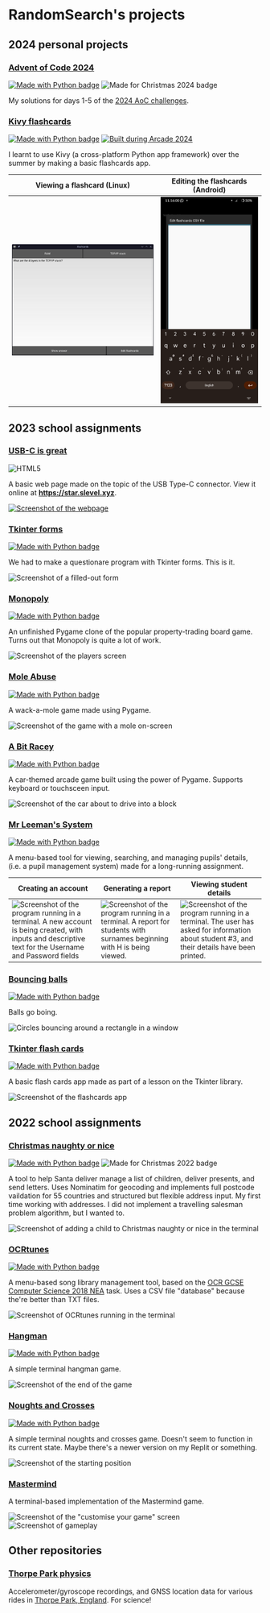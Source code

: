 # RandomSearch's projects

<!-- 
Badges I have used here:
https://naereen.github.io/badges/ 
https://github.com/Ileriayo/markdown-badges
-->

## 2024 personal projects

### [Advent of Code 2024](https://github.com/RandomSearch18/aoc-2024)

[![Made with Python badge](https://img.shields.io/badge/Made%20with-Python-1f425f.svg)](https://www.python.org/) ![Made for Christmas 2024 badge](https://img.shields.io/badge/Made_for-%F0%9F%8E%84_Christmas_2024-0A2F00)

My solutions for days 1-5 of the [2024 AoC challenges](https://adventofcode.com/2024/).

### [Kivy flashcards](https://github.com/RandomSearch18/kivy-flash-cards)

[![Made with Python badge](https://img.shields.io/badge/Made%20with-Python-1f425f.svg)](https://www.python.org/) [![Built during Arcade 2024](https://badges.api.lorebooks.wiki/badges/hackclub/arcade)](https://hackclub.com/arcade)

I learnt to use Kivy (a cross-platform Python app framework) over the summer by making a basic flashcards app.

| Viewing a flashcard (Linux) | Editing the flashcards (Android) |
| -- | -- |
| ![The flashcards program running on desktop Linux, showing the question part of a flashcard](https://github.com/RandomSearch18/kivy-flash-cards/blob/master/assets/desktop/question.png) | ![The flashcards program running on Android, with a popup for editing the flashcards data and an on-screen keyboard](https://github.com/RandomSearch18/kivy-flash-cards/blob/master/assets/android/editor.png?raw=true) |

## 2023 school assignments

### [USB-C is great](https://github.com/RandomSearch18/basic-webpage)

![HTML5](https://img.shields.io/badge/html5-%23E34F26.svg?style=for-the-badge&logo=html5&logoColor=white)

A basic web page made on the topic of the USB Type-C connector. View it online at **<https://star.slevel.xyz>**.

[![Screenshot of the webpage](https://github.com/user-attachments/assets/caa02a60-7eec-4ba3-b0fa-afdc96cfb45e)](https://star.slevel.xyz/)

### [Tkinter forms](https://github.com/RandomSearch18/tkinter-forms)

[![Made with Python badge](https://img.shields.io/badge/Made%20with-Python-1f425f.svg)](https://www.python.org/)

We had to make a questionare program with Tkinter forms. This is it.

![Screenshot of a filled-out form](https://github.com/user-attachments/assets/d4ee8363-0173-4d93-a82b-5de7cab142ac)

### [Monopoly](https://github.com/RandomSearch18/monopoly)

[![Made with Python badge](https://img.shields.io/badge/Made%20with-Python-1f425f.svg)](https://www.python.org/)

An unfinished Pygame clone of the popular property-trading board game. Turns out that Monopoly is quite a lot of work.

![Screenshot of the players screen](https://github.com/user-attachments/assets/c793d698-bb59-415e-b517-670e163e98f4)

### [Mole Abuse](https://github.com/RandomSearch18/mole-abuse/tree/v0.1.0)

[![Made with Python badge](https://img.shields.io/badge/Made%20with-Python-1f425f.svg)](https://www.python.org/)

A wack-a-mole game made using Pygame.

![Screenshot of the game with a mole on-screen](https://github.com/user-attachments/assets/59fe1106-6d96-4533-9963-c9a927e3b728)

### [A Bit Racey](https://github.com/RandomSearch18/a-bit-racey)

[![Made with Python badge](https://img.shields.io/badge/Made%20with-Python-1f425f.svg)](https://www.python.org/)

A car-themed arcade game built using the power of Pygame. Supports keyboard or touchsceen input.

![Screenshot of the car about to drive into a block](https://github.com/user-attachments/assets/b5909204-c17c-4982-ba9e-28f122f2eb81)

### [Mr Leeman's System](https://github.com/RandomSearch18/pupil-management-system)

[![Made with Python badge](https://img.shields.io/badge/Made%20with-Python-1f425f.svg)](https://www.python.org/)

A menu-based tool for viewing, searching, and managing pupils' details, (i.e. a pupil management system) made for a long-running assignment.

| Creating an account | Generating a report | Viewing student details |
| -- | -- | -- |
| ![Screenshot of the program running in a terminal. A new account is being created, with inputs and descriptive text for the Username and Password fields](https://github.com/RandomSearch18/pupil-management-system/assets/101704343/3e8c29a3-7515-4798-9e0c-615c4cf28290) | ![Screenshot of the program running in a terminal. A report for students with surnames beginning with H is being viewed.](https://github.com/RandomSearch18/pupil-management-system/assets/101704343/c60e9ef7-84c2-4f16-b80c-3d87f90d6404) | ![Screenshot of the program running in a terminal. The user has asked for information about student #3, and their details have been printed.](https://github.com/RandomSearch18/pupil-management-system/assets/101704343/df6805ed-efc8-478a-b88e-cbcf7ecd5b56)

### [Bouncing balls](https://github.com/RandomSearch18/tkinter-canvases)

[![Made with Python badge](https://img.shields.io/badge/Made%20with-Python-1f425f.svg)](https://www.python.org/)

Balls go boing.

![Circles bouncing around a rectangle in a window](https://github.com/user-attachments/assets/9d792a3a-885e-4dcc-b52c-4a3ebb6322c7)

### [Tkinter flash cards](https://github.com/RandomSearch18/Tkinter-flash-cards)

[![Made with Python badge](https://img.shields.io/badge/Made%20with-Python-1f425f.svg)](https://www.python.org/)

A basic flash cards app made as part of a lesson on the Tkinter library.

![Screenshot of the flashcards app](https://github.com/user-attachments/assets/c43cad93-39c6-4de4-a0d6-a385e4d75fb8)

## 2022 school assignments

### [Christmas naughty or nice](https://github.com/RandomSearch18/naughty-or-nice)
[![Made with Python badge](https://img.shields.io/badge/Made%20with-Python-1f425f.svg)](https://www.python.org/) ![Made for Christmas 2022 badge](https://img.shields.io/badge/Made_for-%F0%9F%8E%84_Christmas_2022-0A2F00)

A tool to help Santa deliver manage a list of children, deliver presents, and send letters. Uses Nominatim for geocoding and implements full postcode vaildation for 55 countries and structured but flexible address input. My first time working with addresses. I did not implement a travelling salesman problem algorithm, but I wanted to.

![Screenshot of adding a child to Christmas naughty or nice in the terminal](https://github.com/user-attachments/assets/2e9dae05-21cc-4e94-aa00-c5888ab80f83)

### [OCRtunes](https://github.com/RandomSearch18/OCRtunes)
[![Made with Python badge](https://img.shields.io/badge/Made%20with-Python-1f425f.svg)](https://www.python.org/)

A menu-based song library management tool, based on the [OCR GCSE Computer Science 2018 NEA](https://iteachyou.co.uk/wp-content/uploads/2023/04/J276-03-T2-Jun18.pdf) task. Uses a CSV file "database" because the're better than TXT files.

![Screenshot of OCRtunes running in the terminal](https://github.com/user-attachments/assets/b04340a6-f86a-4f72-ac0a-aa09c7bd53bc)

### [Hangman](https://github.com/RandomSearch18/new-hangman)

[![Made with Python badge](https://img.shields.io/badge/Made%20with-Python-1f425f.svg)](https://www.python.org/)

A simple terminal hangman game.

<!--![image](https://github.com/user-attachments/assets/03492533-32e1-44de-94ac-39973af8c917)-->
![Screenshot of the end of the game](https://github.com/user-attachments/assets/03017753-6744-485b-9f6d-9d9d57757437)


### [Noughts and Crosses](https://github.com/RandomSearch18/noughts-and-crosses)

[![Made with Python badge](https://img.shields.io/badge/Made%20with-Python-1f425f.svg)](https://www.python.org/)

A simple terminal noughts and crosses game. Doesn't seem to function in its current state. Maybe there's a newer version on my Replit or something.

![Screenshot of the starting position](https://github.com/user-attachments/assets/70012486-5bf6-4bd4-aea1-303c6a376004)

### [Mastermind](https://github.com/RandomSearch18/mastermind)

A terminal-based implementation of the Mastermind game.

![Screenshot of the "customise your game" screen](https://github.com/user-attachments/assets/8942a24b-3a0b-4ca2-a8b1-df134d9f74f9)
![Screenshot of gameplay](https://github.com/user-attachments/assets/33350308-62ca-45be-870b-31cf1b1ab1f9)

## Other repositories

### [Thorpe Park physics](https://github.com/RandomSearch18/thorpe-park-physics)

Accelerometer/gyroscope recordings, and GNSS location data for various rides in [Thorpe Park, England](https://en.wikipedia.org/wiki/Thorpe_Park). For science!
